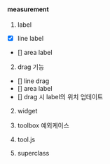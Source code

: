 #### measurement

1. label

- [x] line label
- [] area label

2. drag 기능

- [] line drag
- [] area label
- [] drag 시 label의 위치 업데이트

2. widget

3. toolbox 예외케이스

4. tool.js

5. superclass
